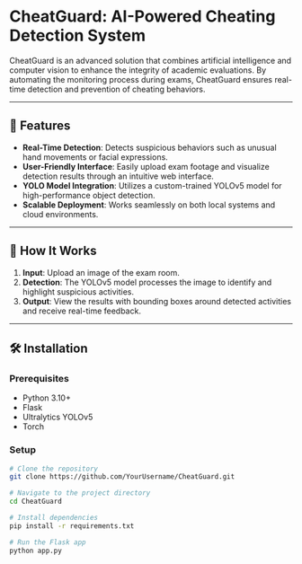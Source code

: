 # CheatGuard: AI-Powered Cheating Detection System

CheatGuard is an advanced solution that combines artificial intelligence and computer vision to enhance the integrity of academic evaluations. By automating the monitoring process during exams, CheatGuard ensures real-time detection and prevention of cheating behaviors.

---

## 🚀 Features

- **Real-Time Detection**: Detects suspicious behaviors such as unusual hand movements or facial expressions.
- **User-Friendly Interface**: Easily upload exam footage and visualize detection results through an intuitive web interface.
- **YOLO Model Integration**: Utilizes a custom-trained YOLOv5 model for high-performance object detection.
- **Scalable Deployment**: Works seamlessly on both local systems and cloud environments.

---

## 🧠 How It Works

1. **Input**: Upload an image of the exam room.  
2. **Detection**: The YOLOv5 model processes the image to identify and highlight suspicious activities.  
3. **Output**: View the results with bounding boxes around detected activities and receive real-time feedback.

---

## 🛠️ Installation

### Prerequisites

- Python 3.10+  
- Flask  
- Ultralytics YOLOv5  
- Torch  

### Setup

```bash
# Clone the repository
git clone https://github.com/YourUsername/CheatGuard.git

# Navigate to the project directory
cd CheatGuard

# Install dependencies
pip install -r requirements.txt

# Run the Flask app
python app.py
